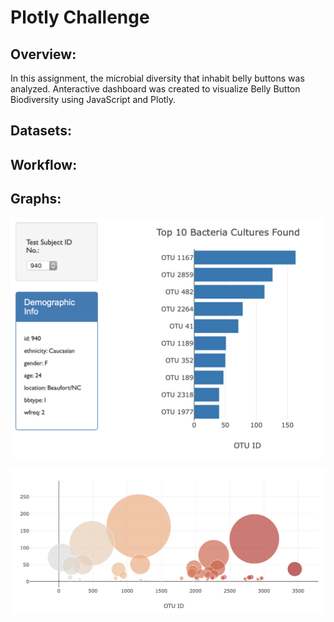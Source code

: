 # Plotly Challenge

## Overview:
In this assignment, the microbial diversity that inhabit belly buttons was analyzed. Anteractive dashboard was created to visualize Belly Button Biodiversity using JavaScript and Plotly.





## Datasets:


## Workflow:



## Graphs:

![Image description](images/chartPlotly.png)


![Image description](images/BubblegraphPlotly.png)